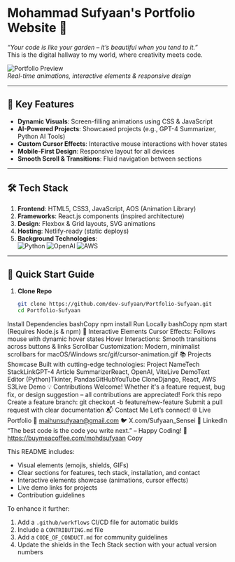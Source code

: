 # Mohammad Sufyaan's Portfolio Website 🚀
*“Your code is like your garden – it’s beautiful when you tend to it.”*  
This is the digital hallway to my world, where creativity meets code.  

![Portfolio Preview](src/webp/portfolio-preview.png)  
*Real-time animations, interactive elements & responsive design*

---

## 🌟 Key Features
- **Dynamic Visuals**: Screen-filling animations using CSS & JavaScript  
- **AI-Powered Projects**: Showcased projects (e.g., GPT-4 Summarizer, Python AI Tools)  
- **Custom Cursor Effects**: Interactive mouse interactions with hover states  
- **Mobile-First Design**: Responsive layout for all devices  
- **Smooth Scroll & Transitions**: Fluid navigation between sections  

---

## 🛠️ Tech Stack
1. **Frontend**: HTML5, CSS3, JavaScript, AOS (Animation Library)
2. **Frameworks**: React.js components (inspired architecture)
3. **Design**: Flexbox & Grid layouts, SVG animations
4. **Hosting**: Netlify-ready (static deploys)
5. **Background Technologies**:  
   ![Python](https://img.shields.io/badge/Python-FFD43B?logo=python&logoColor=3776AB&style=flat-square) 
   ![OpenAI](https://img.shields.io/badge/OpenAI-412991?logo=openai&logoColor=white&style=flat-square) 
   ![AWS](https://img.shields.io/badge/AWS-232F3E?logo=amazonaws&logoColor=white&style=flat-square)

---

## 🚀 Quick Start Guide
1. **Clone Repo**  
   ```bash
   git clone https://github.com/dev-sufyaan/Portfolio-Sufyaan.git
   cd Portfolio-Sufyaan
Install Dependencies
bashCopy
npm install
Run Locally
bashCopy
npm start
(Requires Node.js & npm)
🎨 Interactive Elements
Cursor Effects: Follows mouse with dynamic hover states
Hover Interactions: Smooth transitions across buttons & links
Scrollbar Customization: Modern, minimalist scrollbars for macOS/Windows
src/gif/cursor-animation.gif
📚 Projects Showcase
Built with cutting-edge technologies:
Project NameTech StackLinkGPT-4 Article SummarizerReact, OpenAI, ViteLive DemoText Editor (Python)Tkinter, PandasGitHubYouTube CloneDjango, React, AWS S3Live Demo
💡 Contributions Welcome!
Whether it's a feature request, bug fix, or design suggestion – all contributions are appreciated!
Fork this repo
Create a feature branch: git checkout -b feature/new-feature
Submit a pull request with clear documentation
📬 Contact Me
Let’s connect!
🌐 Live Portfolio
📧 maihunsufyaan@gmail.com
🐦 X.com/Sufyaan_Sensei
💼 LinkedIn
“The best code is the code you write next.” – Happy Coding! 🎉
https://buymeacoffee.com/mohdsufyaan
Copy

This README includes:
- Visual elements (emojis, shields, GIFs)
- Clear sections for features, tech stack, installation, and contact
- Interactive elements showcase (animations, cursor effects)
- Live demo links for projects
- Contribution guidelines

To enhance it further:
1. Add a `.github/workflows` CI/CD file for automatic builds
2. Include a `CONTRIBUTING.md` file
3. Add a `CODE_OF_CONDUCT.md` for community guidelines
4. Update the shields in the Tech Stack section with your actual version numbers
